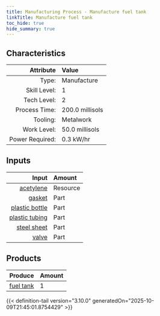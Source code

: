 ```yaml
---
title: Manufacturing Process - Manufacture fuel tank
linkTitle: Manufacture fuel tank
toc_hide: true
hide_summary: true
---
```

<!-- This is generated by the MarsSim HelpGenertor, do not edit. -->


## Characteristics

| Attribute      | Value |
|--------:|:------|
|Type:|Manufacture|
|Skill Level:|1|
|Tech Level:|2|
|Process Time:|200.0 millisols|
|Tooling:|Metalwork|
|Work Level:|50.0 millisols|
|Power Required:|0.3 kW/hr|

## Inputs

| Input      | Amount |
|--------:|:------|
|[acetylene](/docs/definitions/resource/acetylene)|Resource|0.1 kg|
|[gasket](/docs/definitions/part/gasket)|Part|1|
|[plastic bottle](/docs/definitions/part/plastic-bottle)|Part|1|
|[plastic tubing](/docs/definitions/part/plastic-tubing)|Part|1|
|[steel sheet](/docs/definitions/part/steel-sheet)|Part|4|
|[valve](/docs/definitions/part/valve)|Part|1|

## Products


| Produce      | Amount |
|--------:|:------|
|[fuel tank](/docs/definitions/part/fuel-tank)|1|



{{< definition-tail version="3.10.0" generatedOn="2025-10-09T21:45:01.8754429" >}}



